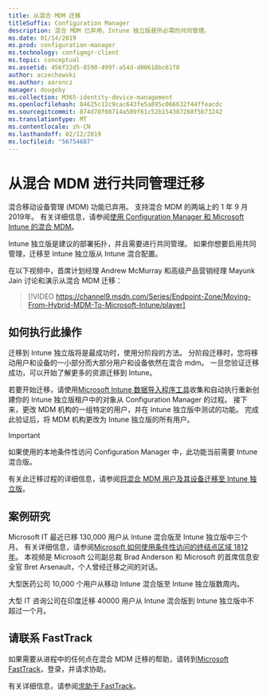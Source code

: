 ```yaml
---
title: 从混合 MDM 迁移
titleSuffix: Configuration Manager
description: 混合 MDM 已弃用，Intune 独立版是所必需的共同管理。
ms.date: 01/14/2019
ms.prod: configuration-manager
ms.technology: configmgr-client
ms.topic: conceptual
ms.assetid: 456f32d5-8590-499f-a54d-d00618bc61f0
author: aczechowski
ms.author: aaroncz
manager: dougeby
ms.collection: M365-identity-device-management
ms.openlocfilehash: 84625c12c9cac643fe5a895c066632f44ffeacdc
ms.sourcegitcommit: 874d78f08714a509f61c52b154387268f5b73242
ms.translationtype: MT
ms.contentlocale: zh-CN
ms.lasthandoff: 02/12/2019
ms.locfileid: "56754687"
---
```

# <a name="migrate-from-hybrid-mdm-for-co-management"></a>从混合 MDM 进行共同管理迁移

混合移动设备管理 (MDM) 功能已弃用。 支持混合 MDM 的两端上的 1 年 9 月 2019年。 有关详细信息，请参阅[使用 Configuration Manager 和 Microsoft Intune 的混合 MDM](/sccm/mdm/understand/hybrid-mobile-device-management)。

Intune 独立版是建议的部署拓扑，并且需要进行共同管理。 如果你想要启用共同管理，迁移至 Intune 独立版从 Intune 混合配置。 

在以下视频中，首席计划经理 Andrew McMurray 和高级产品营销经理 Mayunk Jain 讨论和演示从混合 MDM 迁移：

> [!VIDEO https://channel9.msdn.com/Series/Endpoint-Zone/Moving-From-Hybrid-MDM-To-Microsoft-Intune/player]



## <a name="how-to-do-it"></a>如何执行此操作

迁移到 Intune 独立版将是最成功时，使用分阶段的方法。 分阶段迁移时，您将移动用户和设备的一小部分而大部分用户和设备依然在混合 mdm。 一旦您验证迁移成功，可以开始了解更多的资源迁移到 Intune。

若要开始迁移，请使用[Microsoft Intune 数据导入程序工具](/sccm/mdm/deploy-use/migrate-import-data)收集和自动执行重新创建你的 Intune 独立版租户中的对象从 Configuration Manager 的过程。 接下来，更改 MDM 机构的一组特定的用户，并在 Intune 独立版中测试的功能。 完成此验证后，将 MDM 机构更改为 Intune 独立版的所有用户。

> [!Important]  
> 如果使用的本地条件性访问 Configuration Manager 中，此功能当前需要 Intune 混合版。  

有关此迁移过程的详细信息，请参阅[将混合 MDM 用户及其设备迁移至 Intune 独立版](/sccm/mdm/deploy-use/migrate-hybridmdm-to-intunesa)。



## <a name="case-studies"></a>案例研究

Microsoft IT 最近已移 130,000 用户从 Intune 混合版至 Intune 独立版中三个月。 有关详细信息，请参阅[Microsoft 如何使用条件性访问的终结点区域 1812年](https://youtu.be/offk-KH7eIA?t=651)。 本视频是 Microsoft 公司副总裁 Brad Anderson 和 Microsoft 的首席信息安全官 Bret Arsenault，个人曾经迁移之间的对话。 

大型医药公司 10,000 个用户从移动 Intune 混合版至 Intune 独立版数周内。

大型 IT 咨询公司在印度迁移 40000 用户从 Intune 混合版到 Intune 独立版中不超过一个月。



## <a name="contact-fasttrack"></a>请联系 FastTrack

如果需要从进程中的任何点在混合 MDM 迁移的帮助，请转到[Microsoft FastTrack](https://Microsoft.com/FastTrack/)，登录，并请求协助。 

有关详细信息，请参阅[求助于 FastTrack](/sccm/comanage/quickstart-fasttrack)。 

